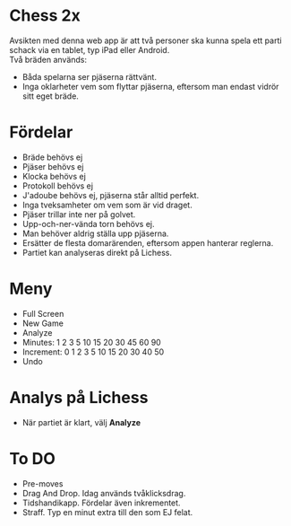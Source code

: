 # Chess 2x

Avsikten med denna web app är att två personer ska kunna spela ett parti schack via en tablet, typ iPad eller Android.  
Två bräden används:
* Båda spelarna ser pjäserna rättvänt.
* Inga oklarheter vem som flyttar pjäserna, eftersom man endast vidrör sitt eget bräde.

# Fördelar

* Bräde behövs ej
* Pjäser behövs ej
* Klocka behövs ej
* Protokoll behövs ej
* J'adoube behövs ej, pjäserna står alltid perfekt.
* Inga tveksamheter om vem som är vid draget.
* Pjäser trillar inte ner på golvet.
* Upp-och-ner-vända torn behövs ej.
* Man behöver aldrig ställa upp pjäserna.
* Ersätter de flesta domarärenden, eftersom appen hanterar reglerna.
* Partiet kan analyseras direkt på Lichess.

# Meny

* Full Screen
* New Game
* Analyze
* Minutes:     1 2 3 5 10 15 20 30 45 60 90
* Increment: 0 1 2 3 5 10 15 20 30 40 50
* Undo

# Analys på Lichess

* När partiet är klart, välj **Analyze**

# To DO

* Pre-moves
* Drag And Drop. Idag används tvåklicksdrag.
* Tidshandikapp. Fördelar även inkrementet.
* Straff. Typ en minut extra till den som EJ felat.
